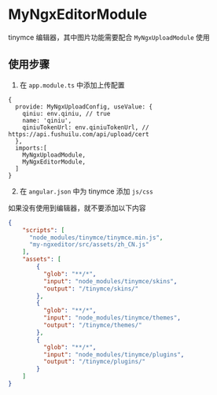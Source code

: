 # MyNgxEditorModule

tinymce 编辑器，其中图片功能需要配合 `MyNgxUploadModule` 使用

## 使用步骤

1. 在 `app.module.ts` 中添加上传配置

```
{
  provide: MyNgxUploadConfig, useValue: {
    qiniu: env.qiniu, // true
    name: 'qiniu',
    qiniuTokenUrl: env.qiniuTokenUrl, // https://api.fushuilu.com/api/upload/cert
  },
  imports:[
    MyNgxUploadModule,
    MyNgxEditorModule,
  ]
}
```

2. 在 `angular.json` 中为 tinymce 添加 `js/css`

如果没有使用到编辑器，就不要添加以下内容

```json
{
    "scripts": [
      "node_modules/tinymce/tinymce.min.js",
      "my-ngxeditor/src/assets/zh_CN.js"
    ],
    "assets": [
        {
          "glob": "**/*",
          "input": "node_modules/tinymce/skins",
          "output": "/tinymce/skins/"
        },
        {
          "glob": "**/*",
          "input": "node_modules/tinymce/themes",
          "output": "/tinymce/themes/"
        },
        {
          "glob": "**/*",
          "input": "node_modules/tinymce/plugins",
          "output": "/tinymce/plugins/"
        }
    ]
}
```
